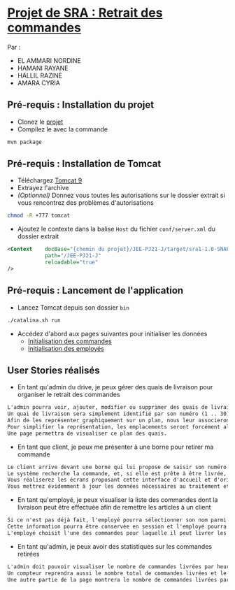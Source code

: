 # [Projet de SRA : Retrait des commandes](https://gdufrene.github.io/mooc_jee_spring/GH1hlSRQMBsS_2022.html#retrait)

Par :

* EL AMMARI NORDINE
* HAMANI    RAYANE
* HALLIL    RAZINE
* AMARA     CYRIA

## __Pré-requis : Installation du projet__

* Clonez le [projet](https://github.com/elammarin/JEE-PJ21-J)
* Compilez le avec la commande

```bash
mvn package
```

## __Pré-requis : Installation de Tomcat__

* Téléchargez [Tomcat 9](https://tomcat.apache.org/download-90.cgi)
* Extrayez l'archive
* _(Optionnel)_ Donnez vous toutes les autorisations sur le dossier extrait si vous rencontrez des problèmes d'autorisations

```bash
chmod -R +777 tomcat
```

* Ajoutez le contexte dans la balise `Host` du fichier `conf/server.xml` du dossier extrait

```xml
<Context    docBase="{chemin du projet}/JEE-PJ21-J/target/sra1-1.0-SNAPSHOT"
            path="/JEE-PJ21-J"
            reloadable="true"
/>
```

## __Pré-requis : Lancement de l'application__

* Lancez Tomcat depuis son dossier `bin`

```bash
./catalina.sh run
```

* Accédez d'abord aux pages suivantes pour initialiser les données
  * [Initialisation des commandes](http://localhost:8080/JEE-PJ21-J/order/init.html)
  * [Initialisation des employés](http://localhost:8080/JEE-PJ21-J/employee/init.html)
  
## __User Stories réalisés__

* En tant qu'admin du drive, je peux gérer des quais de livraison pour organiser le retrait des commandes

```txt
L'admin pourra voir, ajouter, modifier ou supprimer des quais de livraison.
Un quai de livraison sera simplement identifié par son numéro (1 .. 30).
Afin de les représenter graphiquement sur un plan, nous leur associerons également une coordonnée (x, y) et une taille (longueur, largeur).
Pour simplifier la représentation, les emplacements seront forcément alignés avec les axes x et y (pas de rotation).
Une page permettra de visualiser ce plan des quais.
```

* En tant que client, je peux me présenter à une borne pour retirer ma commande

```txt
Le client arrive devant une borne qui lui propose de saisir son numéro de client.
Le système recherche la commande, et, si elle est prête à être livrée, assigne un numéro de quai disponible au client.
Vous réaliserez les écrans proposant cette interface d'accueil et d'orientation des clients.
Vous mettrez évidemment à jour les données nécessaires au traitement et à la livraison de la commande et des quais.
```

* En tant qu'employé, je peux visualiser la liste des commandes dont la livraison peut être effectuée afin de remettre les articles à un client

```txt
Si ce n'est pas déjà fait, l'employé pourra sélectionner son nom parmi une liste déroulante (issue d'une table des employés).
Cette information pourra être conservée en session et l'employé pourra se "déconnecter" quand il le souhaite.
L'employé choisit l'une des commandes pour laquelle il peut livrer les produits à un client en attente.
```

* En tant qu'admin, je peux avoir des statistiques sur les commandes retirées

```txt
L'admin doit pouvoir visualiser le nombre de commandes livrées par heure, pour une journée choisie.
Un compteur reprendra aussi le nombre total de commandes livrées et le chiffre d'affaire de la journée (toutes les commande livrées).
Une autre partie de la page montrera le nombre de commandes livrées par employé et par heure (par tranche d'une heure).
```

